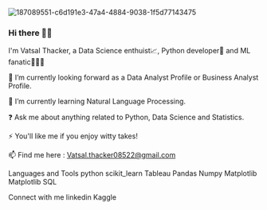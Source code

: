 ![187089551-c6d191e3-47a4-4884-9038-1f5d77143475](https://user-images.githubusercontent.com/117657968/211386288-43cfd2c1-8718-4f81-9550-90e7debc1ad4.png)


### Hi there 👋🏽
I'm Vatsal Thacker, a Data Science enthuist📈, Python developer🐍 and ML fanatic👩🏽‍💻

🔭 I’m currently looking forward as a Data Analyst Profile or Business Analyst Profile.

🌱 I’m currently learning Natural Language Processing.

❓ Ask me about anything related to Python, Data Science and Statistics.

⚡ You'll like me if you enjoy witty takes!

📫 Find me here : Vatsal.thacker08522@gmail.com

Languages and Tools
python scikit_learn Tableau Pandas Numpy Matplotlib Matplotlib SQL

Connect with me
linkedin Kaggle
